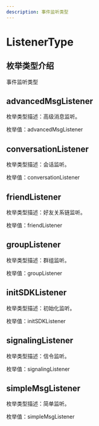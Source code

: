 ```yaml
---
description: 事件监听类型
---
```


# ListenerType

## 枚举类型介绍

事件监听类型

## advancedMsgListener

枚举类型描述：高级消息监听。

枚举值：advancedMsgListener

## conversationListener

枚举类型描述：会话监听。

枚举值：conversationListener

## friendListener

枚举类型描述：好友关系链监听。

枚举值：friendListener

## groupListener

枚举类型描述：群组监听。

枚举值：groupListener

## initSDKListener

枚举类型描述：初始化监听。

枚举值：initSDKListener

## signalingListener

枚举类型描述：信令监听。

枚举值：signalingListener

## simpleMsgListener

枚举类型描述：简单监听。

枚举值：simpleMsgListener
